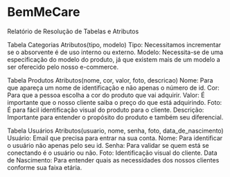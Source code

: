 # BemMeCare

Relatório de Resolução de Tabelas e Atributos

Tabela Categorias
Atributos(tipo, modelo)
Tipo: Necessitamos incrementar se o absorvente é de uso interno ou externo.
Modelo: Necessita-se de uma especificação do modelo do produto, já que existem mais de um modelo a ser oferecido pelo nosso e-commerce.

Tabela Produtos
Atributos(nome, cor, valor, foto, descricao)
Nome: Para que apareça um nome de identificação e não apenas o número de id.
Cor: Para que a pessoa escolha a cor do produto que vai adquirir.
Valor: É importante que o nosso cliente saiba o preço do que está adquirindo.
Foto: É para fácil identificação visual do produto para o cliente.
Descrição: Importante para entender o propósito do produto e também seu diferencial.


Tabela Usuários
Atributos(usuario, nome, senha, foto, data_de_nascimento)
Usuário: Email que precisa para entrar na sua conta.
Nome: Para identificar o usuário não apenas pelo seu id.
Senha: Para validar se quem está se conectando é o usuário ou não.
Foto: Identificação visual do cliente.
Data de Nascimento: Para entender quais as necessidades dos nossos clientes conforme sua faixa etária.
